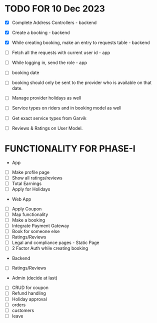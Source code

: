 # TODO FOR 10 Dec 2023
- [x] Complete Address Controllers - backend
- [x] Create a booking - backend
- [x] While creating booking, make an entry to requests table - backend
- [ ] Fetch all the requests with current user id - app
- [ ] While logging in, send the role - app
- [ ] booking date
- [ ] booking should only be sent to the provider who is available on that date.
- [ ] Manage provider holidays as well
- [ ] Service types on riders and in booking model as well
- [ ] Get exact service types from Garvik
- [ ] Reviews & Ratings on User Model. 




# FUNCTIONALITY FOR PHASE-I
- App
- [ ] Make profile page
- [ ] Show all ratings/reviews
- [ ] Total Earnings
- [ ] Apply for Holidays

- Web App
- [ ] Apply Coupon
- [ ] Map functionality
- [ ] Make a booking
- [ ] Integrate Payment Gateway
- [ ] Book for someone else
- [ ] Ratings/Reviews
- [ ] Legal and compliance pages - Static Page
- [ ] 2 Factor Auth while creating booking

- Backend
- [ ] Ratings/Reviews

- Admin (decide at last)
- [ ] CRUD for coupon
- [ ] Refund handling
- [ ] Holiday approval
- [ ] orders
- [ ] customers
- [ ] leave